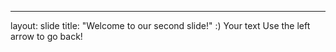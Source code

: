 ---
layout: slide
title: "Welcome to our second slide!"
:)
Your text
Use the left arrow to go back!
